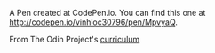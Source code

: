 A Pen created at CodePen.io. You can find this one at http://codepen.io/vinhloc30796/pen/MpvyaQ.

From The Odin Project's [curriculum](http://www.theodinproject.com/web-development-101/html-css)